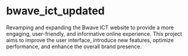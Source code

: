 # bwave_ict_updated
Revamping and expanding the Bwave ICT website to provide a more engaging, user-friendly, and informative online experience. This project aims to improve the user interface, introduce new features, optimize performance, and enhance the overall brand presence. 
